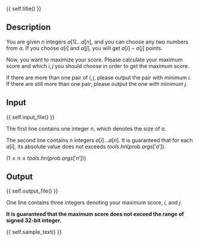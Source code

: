{{ self.title() }}

## Description

You are given $n$ integers $a[1]\dots a[n]$, and you can choose any two numbers from $a$. If you choose $a[i]$ and $a[j]$, you will get $a[i]-a[j]$ points.

Now, you want to maximize your score. Please calculate your maximum score and which $i,j$ you should choose in order to get the maximum score.

If there are more than one pair of $i,j$, please output the pair with minimum $i$. If there are still more than one pair, please output the one with minimum $j$.

## Input

{{ self.input_file() }}

The first line contains one integer $n$, which denotes the size of $a$.

The second line contains $n$ integers $a[i]\dots a[n]$. It is guaranteed that for each $a[i]$, its absolute value does not exceeds ${{ tools.hn(prob.args['a']) }}$.

$(1\leq n\leq {{ tools.hn(prob.args['n']) }})$

## Output

{{ self.output_file() }}

One line contains three integers denoting your maximum score, $i$, and $j$.

**It is guaranteed that the maximum score does not exceed the range of signed 32-bit integer.**


{{ self.sample_text() }}